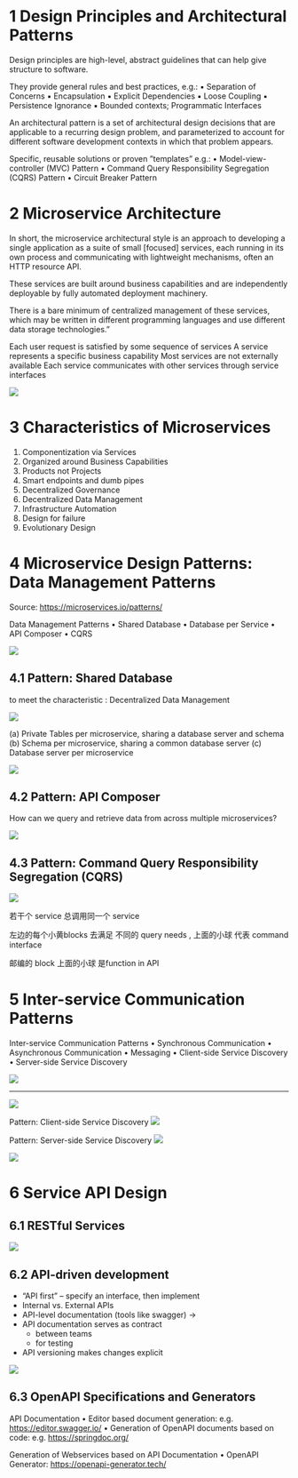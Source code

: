 

# 1 Design Principles and Architectural Patterns

Design principles are high-level, abstract guidelines that can help give structure to software.

They provide general rules and best practices, e.g.:
▪ Separation of Concerns
▪ Encapsulation
▪ Explicit Dependencies
▪ Loose Coupling
▪ Persistence Ignorance
▪ Bounded contexts; Programmatic Interfaces


An architectural pattern is a set of architectural design decisions that are applicable to a recurring design problem, and parameterized to account for different software development contexts in which that problem appears.

Specific, reusable solutions or proven ”templates”
e.g.:
• Model-view-controller (MVC) Pattern
• Command Query Responsibility Segregation (CQRS) Pattern
• Circuit Breaker Pattern

# 2 Microservice Architecture

In short, the microservice architectural style is an approach to developing a single application as a suite of small [focused] services, each running in its own process and communicating with lightweight mechanisms, often an HTTP resource API.

These services are built around business capabilities and are independently deployable by fully automated deployment machinery. 

There is a bare minimum of centralized management of these services, which may be written in different programming languages and use different data storage technologies.”

Each user request is satisfied by some sequence of services
A service represents a specific business capability
Most services are not externally available
Each service communicates with other services through service interfaces

![](image/Pasted%20image%2020250104105635.png)


# 3 Characteristics of Microservices
1. Componentization via Services
2. Organized around Business Capabilities
3. Products not Projects
4. Smart endpoints and dumb pipes
5. Decentralized Governance
6. Decentralized Data Management
7. Infrastructure Automation
8. Design for failure
9. Evolutionary Design



# 4 Microservice Design Patterns: Data Management Patterns

Source:
https://microservices.io/patterns/


Data Management Patterns
• Shared Database
• Database per Service
• API Composer
• CQRS

![](image/Pasted%20image%2020250104123027.png)
## 4.1 Pattern: Shared Database


to meet the characteristic : Decentralized Data Management 

![](image/Pasted%20image%2020241109144120.png)


(a) Private Tables per microservice, sharing a database server and schema
(b) Schema per microservice, sharing a common database server
(c) Database server per microservice

![](image/Pasted%20image%2020241109144320.png)

## 4.2 Pattern: API Composer

How can we query and retrieve data from across multiple microservices?

![](image/Pasted%20image%2020241109144403.png)



## 4.3 Pattern: Command Query Responsibility Segregation (CQRS)


![](image/Pasted%20image%2020241109144422.png)


若干个 service 总调用同一个 service 

左边的每个小黄blocks 去满足  不同的 query needs , 上面的小球 代表 command interface

邮编的 block 上面的小球 是function in API

# 5 Inter-service Communication Patterns

Inter-service Communication Patterns
• Synchronous Communication
• Asynchronous Communication
• Messaging
• Client-side Service Discovery
• Server-side Service Discovery

![](image/Pasted%20image%2020241109144558.png)


---


![](image/Pasted%20image%2020241109144609.png)



Pattern: Client-side Service Discovery
![](image/Pasted%20image%2020241109144713.png)


Pattern: Server-side Service Discovery
![](image/Pasted%20image%2020241109144724.png)

![](image/Pasted%20image%2020241109144756.png)



# 6 Service API Design 

## 6.1 RESTful Services

![](image/Pasted%20image%2020250104105722.png)


## 6.2 API-driven development
-  “API first” – specify an interface, then implement
- Internal vs. External APIs
- API-level documentation (tools like swagger) →
- API documentation serves as contract
    - between teams
    - for testing
- API versioning makes changes explicit

![](image/Pasted%20image%2020250104105816.png)


## 6.3 OpenAPI Specifications and Generators

API Documentation
• Editor based document generation: e.g. https://editor.swagger.io/
• Generation of OpenAPI documents based on code: e.g. https://springdoc.org/

Generation of Webservices based on API Documentation
• OpenAPI Generator: https://openapi-generator.tech/


